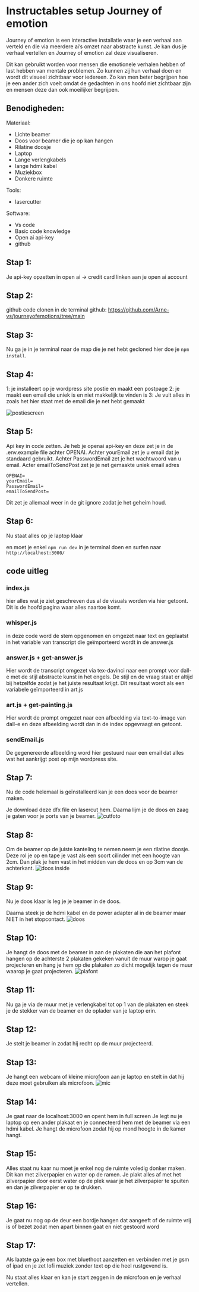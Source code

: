 # Instructables setup Journey of emotion

Journey of emotion is een interactive installatie waar je een verhaal aan verteld en die via meerdere ai’s omzet naar abstracte kunst. Je kan dus je verhaal vertellen en Journey of emotion zal deze visualiseren.

Dit kan gebruikt worden voor mensen die emotionele verhalen hebben of last hebben van mentale problemen. Zo kunnen zij hun verhaal doen en wordt dit visueel zichtbaar voor iedereen. Zo kan men beter begrijpen hoe je een ander zich voelt omdat de gedachten in ons hoofd niet zichtbaar zijn en mensen deze dan ook moeilijker begrijpen.

## Benodigheden:

Materiaal:

- Lichte beamer
- Doos voor beamer die je op kan hangen
- Rilatine doosje
- Laptop
- Lange verlengkabels
- lange hdmi kabel
- Muziekbox
- Donkere ruimte

Tools:

- lasercutter

Software:

- Vs code
- Basic code knowledge
- Open ai api-key
- github

## Stap 1:

Je api-key opzetten in open ai -> credit card linken aan je open ai account

## Stap 2:

github code clonen in de terminal
github: https://github.com/Arne-vs/journeyofemotions/tree/main

## Stap 3:

Nu ga je in je terminal naar de map die je net hebt gecloned hier doe je `npm install`.

## Stap 4:

1: je installeert op je wordpress site postie en maakt een postpage
2: je maakt een email die uniek is en niet makkelijk te vinden is
3: Je vult alles in zoals het hier staat met de email die je net hebt gemaakt

![postiescreen](img/postie.png)

## Stap 5:

Api key in code zetten.
Je heb je openai api-key en deze zet je in de .env.example file achter OPENAI.
Achter yourEmail zet je u email dat je standaard gebruikt.
Achter PasswordEmail zet je het wachtwoord van u email.
Acter emailToSendPost zet je je net gemaakte uniek email adres

```
OPENAI=
yourEmail=
PasswordEmail=
emailToSendPost=
```

Dit zet je allemaal weer in de git ignore zodat je het geheim houd.

## Stap 6:

Nu staat alles op je laptop klaar

en moet je enkel `npm run dev` in je terminal doen en surfen naar `http://localhost:3000/`

## code uitleg

### index.js

hier alles wat je ziet geschreven dus al de visuals worden via hier getoont.
Dit is de hoofd pagina waar alles naartoe komt.

### whisper.js

in deze code word de stem opgenomen en omgezet naar text en geplaatst in het variable van transcript die geïmporteerd wordt in de answer.js

### answer.js + get-answer.js

Hier wordt de transcript omgezet via tex-davinci naar een prompt voor dall-e met de stijl abstracte kunst in het engels.
De stijl en de vraag staat er altijd bij hetzelfde zodat je het juiste resultaat krijgt.
Dit resultaat wordt als een variabele geïmporteerd in art.js

### art.js + get-painting.js

Hier wordt de prompt omgezet naar een afbeelding via text-to-image van dall-e en deze afbeelding wordt dan in de index opgevraagt en getoont.

### sendEmail.js

De gegenereerde afbeelding word hier gestuurd naar een email dat alles wat het aankrijgt post op mijn wordpress site.

## Stap 7:

Nu de code helemaal is geïnstalleerd kan je een doos voor de beamer maken.

Je download deze dfx file en lasercut hem.
Daarna lijm je de doos en zaag je gaten voor je ports van je beamer.
![cutfoto](img/cut.png)

## Stap 8:

Om de beamer op de juiste kanteling te nemen neem je een rilatine doosje.
Deze rol je op en tape je vast als een soort cilinder met een hoogte van 2cm.
Dan plak je hem vast in het midden van de doos en op 3cm van de achterkant.
![doos inside](img/doos%20_inside_rilatina.png)

## Stap 9:

Nu je doos klaar is leg je je beamer in de doos.

Daarna steek je de hdmi kabel en de power adapter al in de beamer maar NIET in het stopcontact.
![doos](img/doos.png)

## Stap 10:

Je hangt de doos met de beamer in aan de plakaten die aan het plafont hangen op de achterste 2 plakaten gekeken vanuit de muur warop je gaat projecteren en hang je hem op die plakaten zo dicht mogelijk tegen de muur waarop je gaat projecteren.
![plafont](img/plaffont.png)

## Stap 11:

Nu ga je via de muur met je verlengkabel tot op 1 van de plakaten en steek je de stekker van de beamer en de oplader van je laptop erin.

## Stap 12:

Je stelt je beamer in zodat hij recht op de muur projecteerd.

## Stap 13:

Je hangt een webcam of kleine microfoon aan je laptop en stelt in dat hij deze moet gebruiken als microfoon.
![mic](img/Microfoon.png)

## Stap 14:

Je gaat naar de localhost:3000 en opent hem in full screen
Je legt nu je laptop op een ander plakaat en je connecteerd hem met de beamer via een hdmi kabel.
Je hangt de microfoon zodat hij op mond hoogte in de kamer hangt.

## Stap 15:

Alles staat nu kaar nu moet je enkel nog de ruimte voledig donker maken.
Dit kan met zilverpapier en water op de ramen. Je plakt alles af met het zilverpapier door eerst water op de plek waar je het zilverpapier te spuiten en dan je zilverpapier er op te drukken.

## Stap 16:

Je gaat nu nog op de deur een bordje hangen dat aangeeft of de ruimte vrij is of bezet zodat men apart binnen gaat en niet gestoord word

## Stap 17:

Als laatste ga je een box met bluethoot aanzetten en verbinden met je gsm of ipad en je zet lofi muziek zonder text op die heel rustgevend is.

Nu staat alles klaar en kan je start zeggen in de microfoon en je verhaal vertellen.
